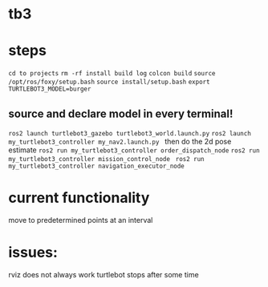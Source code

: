 # tb3
# steps
`cd to projects`
`rm -rf install build log`
`colcon build`
`source /opt/ros/foxy/setup.bash`
`source install/setup.bash`
`export TURTLEBOT3_MODEL=burger` 
## source and declare model in every terminal!
`ros2 launch turtlebot3_gazebo turtlebot3_world.launch.py`
`ros2 launch my_turtlebot3_controller my_nav2.launch.py `
then do the 2d pose estimate
`ros2 run my_turtlebot3_controller order_dispatch_node`
`ros2 run my_turtlebot3_controller mission_control_node `
`ros2 run my_turtlebot3_controller navigation_executor_node `


# current functionality
move to predetermined points at an interval

# issues:
rviz does not always work
turtlebot stops after some time
